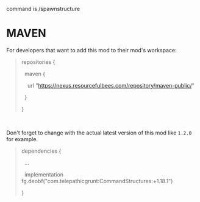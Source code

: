 command is /spawnstructure

# MAVEN

For developers that want to add this mod to their mod's workspace:

<blockquote>repositories {

&nbsp; maven {

&nbsp; &nbsp; url "https://nexus.resourcefulbees.com/repository/maven-public/"

&nbsp; }

}</blockquote>

&nbsp;

Don't forget to change <modversion> with the actual latest version of this mod like `1.2.0` for example.

<blockquote>dependencies {


&nbsp; ...


&nbsp; implementation fg.deobf("com.telepathicgrunt:CommandStructures:<modversion>+1.18.1")


}</blockquote>
